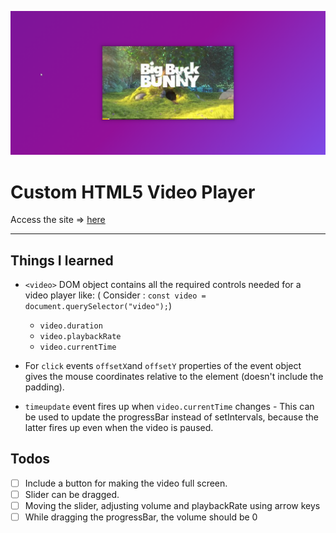 ![Site Snap](site_snap.png)

# Custom HTML5 Video Player

Access the site &rArr; [here](https://ashwin776.github.io/JS-Projects/20.%20JS30%20-%20Day11%20-%20Custom%20HTML5%20Video%20Player/)

---

## Things I learned

- `<video>` DOM object contains all the required controls needed for a video player like:
( Consider : `const video = document.querySelector("video");`) 
    - `video.duration`
    - `video.playbackRate`
    - `video.currentTime`

- For `click` events `offsetX`and `offsetY` properties of the event object gives the mouse coordinates relative to the element (doesn't include the padding).
- `timeupdate` event fires up when `video.currentTime` changes - This can be used to update the progressBar instead of setIntervals, because the latter fires up even when the video is paused.


## Todos

- [ ] Include a button for making the video full screen.
- [ ] Slider can be dragged.
- [ ] Moving the slider, adjusting volume and playbackRate using arrow keys
- [ ] While dragging the progressBar, the volume should be 0